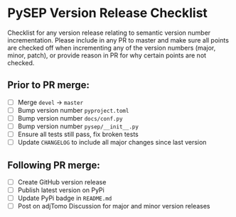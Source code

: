 # PySEP Version Release Checklist

Checklist for any version release relating to semantic version number
incrementation. Please include in any PR to master and make sure all points
are checked off when incrementing any of the version numbers (major, minor, 
patch), or provide reason in PR for why certain points are not checked.

## Prior to PR merge:
- [ ] Merge `devel` -> `master`
- [ ] Bump version number `pyproject.toml`
- [ ] Bump version number `docs/conf.py`
- [ ] Bump version number `pysep/__init__.py`
- [ ] Ensure all tests still pass, fix broken tests
- [ ] Update `CHANGELOG` to include all major changes since last version

## Following PR merge:
- [ ] Create GitHub version release
- [ ] Publish latest version on PyPi
- [ ] Update PyPi badge in `README.md`
- [ ] Post on adjTomo Discussion for major and minor version releases
